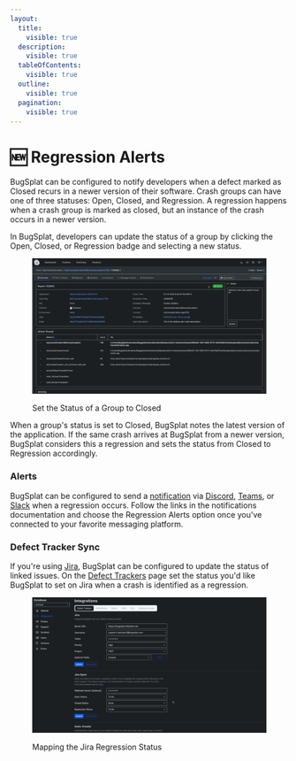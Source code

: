 ```yaml
---
layout:
  title:
    visible: true
  description:
    visible: true
  tableOfContents:
    visible: true
  outline:
    visible: true
  pagination:
    visible: true
---
```


# 🆕 Regression Alerts

BugSplat can be configured to notify developers when a defect marked as Closed recurs in a newer version of their software. Crash groups can have one of three statuses: Open, Closed, and Regression. A regression happens when a crash group is marked as closed, but an instance of the crash occurs in a newer version.

In BugSplat, developers can update the status of a group by clicking the Open, Closed, or Regression badge and selecting a new status.

<figure><img src="../../.gitbook/assets/status-open-closed.gif" alt=""><figcaption><p>Set the Status of a Group to Closed</p></figcaption></figure>

When a group's status is set to Closed, BugSplat notes the latest version of the application. If the same crash arrives at BugSplat from a newer version, BugSplat considers this a regression and sets the status from Closed to Regression accordingly.

### Alerts

BugSplat can be configured to send a [notification](../development/integrating-with-tools/) via [Discord](../development/integrating-with-tools/messanger-apps/discord.md), [Teams](../development/integrating-with-tools/messanger-apps/microsoft-teams.md), or [Slack](../development/integrating-with-tools/messanger-apps/slack.md) when a regression occurs. Follow the links in the notifications documentation and choose the Regression Alerts option once you've connected to your favorite messaging platform.

### Defect Tracker Sync

If you're using [Jira](../development/integrating-with-tools/issue-trackers/jira.md), BugSplat can be configured to update the status of linked issues. On the [Defect Trackers](https://app.bugsplat.com/v2/database/integrations?database=Fred#defect-trackers) page set the status you'd like BugSplat to set on Jira when a crash is identified as a regression.

<figure><img src="../../.gitbook/assets/regression-status.gif" alt=""><figcaption><p>Mapping the Jira Regression Status</p></figcaption></figure>
